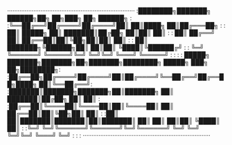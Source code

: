 ·········································································
:████████╗███████╗ ██████╗██╗  ██╗███╗   ██╗ ██████╗                    :
:╚══██╔══╝██╔════╝██╔════╝██║  ██║████╗  ██║██╔═══██╗                   :
:   ██║   █████╗  ██║     ███████║██╔██╗ ██║██║   ██║                   :
:   ██║   ██╔══╝  ██║     ██╔══██║██║╚██╗██║██║   ██║                   :
:   ██║   ███████╗╚██████╗██║  ██║██║ ╚████║╚██████╔╝                   :
:   ╚═╝   ╚══════╝ ╚═════╝╚═╝  ╚═╝╚═╝  ╚═══╝ ╚═════╝                    :
:                                                                       :
: █████╗ ███████╗███████╗██╗███████╗████████╗ █████╗ ███╗   ██╗████████╗:
:██╔══██╗██╔════╝██╔════╝██║██╔════╝╚══██╔══╝██╔══██╗████╗  ██║╚══██╔══╝:
:███████║███████╗███████╗██║███████╗   ██║   ███████║██╔██╗ ██║   ██║   :
:██╔══██║╚════██║╚════██║██║╚════██║   ██║   ██╔══██║██║╚██╗██║   ██║   :
:██║  ██║███████║███████║██║███████║   ██║   ██║  ██║██║ ╚████║   ██║   :
:╚═╝  ╚═╝╚══════╝╚══════╝╚═╝╚══════╝   ╚═╝   ╚═╝  ╚═╝╚═╝  ╚═══╝   ╚═╝   :
:                                                                       :
·········································································  
